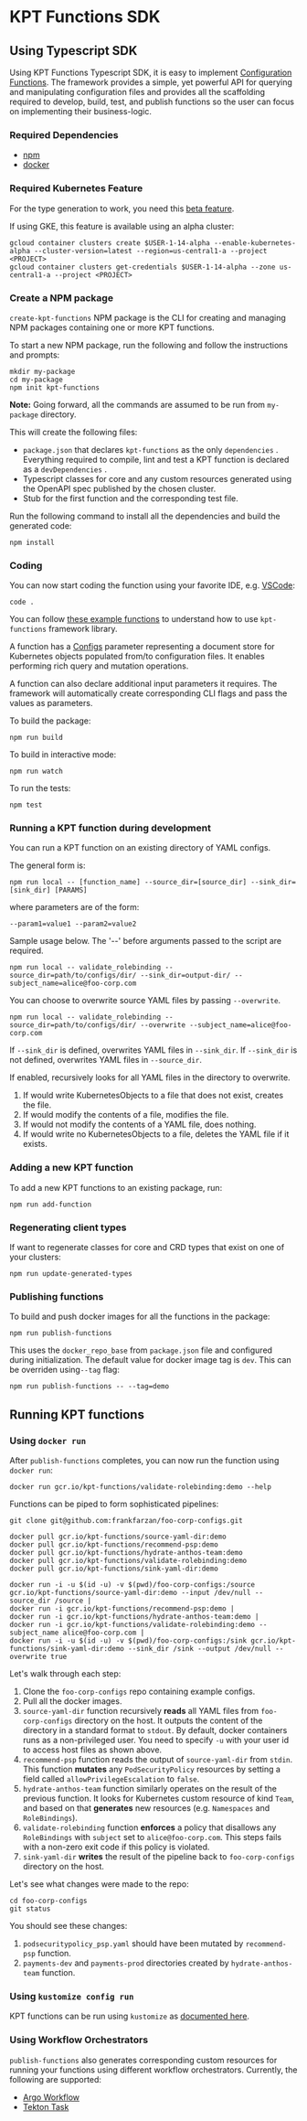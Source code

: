 # KPT Functions SDK

## Using Typescript SDK

Using KPT Functions Typescript SDK, it is easy to implement [Configuration Functions][0].
The framework provides a simple, yet powerful API for querying and manipulating configuration
files and provides all the scaffolding required to develop, build, test, and publish functions so
the user can focus on implementing their business-logic.

### Required Dependencies

- [npm](https://www.npmjs.com/get-npm)
- [docker](https://docs.docker.com/v17.09/engine/installation/)

### Required Kubernetes Feature

For the type generation to work, you need this
[beta feature](https://github.com/kubernetes/kubernetes/blob/master/CHANGELOG-1.15.md#customresourcedefinition-openapi-publishing).

If using GKE, this feature is available using an alpha cluster:

```console
gcloud container clusters create $USER-1-14-alpha --enable-kubernetes-alpha --cluster-version=latest --region=us-central1-a --project <PROJECT>
gcloud container clusters get-credentials $USER-1-14-alpha --zone us-central1-a --project <PROJECT>
```

### Create a NPM package

`create-kpt-functions` NPM package is the CLI for creating and managing NPM packages containing one or more KPT functions.

To start a new NPM package, run the following and follow the instructions and prompts:

```console
mkdir my-package
cd my-package
npm init kpt-functions
```

**Note:** Going forward, all the commands are assumed to be run from `my-package` directory.

This will create the following files:

- `package.json` that declares `kpt-functions` as the only `dependencies` . Everything required to compile, lint and test a KPT function is declared as a `devDependencies` .
- Typescript classes for core and any custom resources generated using the OpenAPI spec published by the chosen cluster.
- Stub for the first function and the corresponding test file.

Run the following command to install all the dependencies and build the generated code:

```console
npm install
```

### Coding

You can now start coding the function using your favorite IDE, e.g. [VSCode][3]:

```console
code .
```

You can follow [these example functions][1] to understand how to use `kpt-functions` framework library.

A function has a [Configs][2] parameter representing a document store for Kubernetes objects populated from/to configuration files. It enables performing rich query and mutation operations.

A function can also declare additional input parameters it requires. The framework will automatically
create corresponding CLI flags and pass the values as parameters.

To build the package:

```console
npm run build
```

To build in interactive mode:

```console
npm run watch
```

To run the tests:

```console
npm test
```

### Running a KPT function during development

You can run a KPT function on an existing directory of YAML configs.

The general form is:

```console
npm run local -- [function_name] --source_dir=[source_dir] --sink_dir=[sink_dir] [PARAMS]
```

where parameters are of the form:

```console
--param1=value1 --param2=value2
```

Sample usage below. The '--' before arguments passed to the script are required.

```console
npm run local -- validate_rolebinding --source_dir=path/to/configs/dir/ --sink_dir=output-dir/ --subject_name=alice@foo-corp.com
```

You can choose to overwrite source YAML files by passing `--overwrite`.

```console
npm run local -- validate_rolebinding --source_dir=path/to/configs/dir/ --overwrite --subject_name=alice@foo-corp.com
```

If `--sink_dir` is defined, overwrites YAML files in `--sink_dir`.
If `--sink_dir` is not defined, overwrites YAML files in `--source_dir`.

If enabled, recursively looks for all YAML files in the directory to overwrite.

1. If would write KubernetesObjects to a file that does not exist, creates the file.
2. If would modify the contents of a file, modifies the file.
3. If would not modify the contents of a YAML file, does nothing.
4. If would write no KubernetesObjects to a file, deletes the YAML file if it exists.

### Adding a new KPT function

To add a new KPT functions to an existing package, run:

```console
npm run add-function
```

### Regenerating client types

If want to regenerate classes for core and CRD types that exist on one of your clusters:

```console
npm run update-generated-types
```

### Publishing functions

To build and push docker images for all the functions in the package:

```console
npm run publish-functions
```

This uses the `docker_repo_base` from `package.json` file and configured during initialization. The default value for docker image tag is `dev`. This can be overriden using`--tag` flag:

```console
npm run publish-functions -- --tag=demo
```

## Running KPT functions

### Using `docker run`

After `publish-functions` completes, you can now run the function using `docker run`:

```console
docker run gcr.io/kpt-functions/validate-rolebinding:demo --help
```

Functions can be piped to form sophisticated pipelines:

```console
git clone git@github.com:frankfarzan/foo-corp-configs.git

docker pull gcr.io/kpt-functions/source-yaml-dir:demo
docker pull gcr.io/kpt-functions/recommend-psp:demo
docker pull gcr.io/kpt-functions/hydrate-anthos-team:demo
docker pull gcr.io/kpt-functions/validate-rolebinding:demo
docker pull gcr.io/kpt-functions/sink-yaml-dir:demo

docker run -i -u $(id -u) -v $(pwd)/foo-corp-configs:/source  gcr.io/kpt-functions/source-yaml-dir:demo --input /dev/null --source_dir /source |
docker run -i gcr.io/kpt-functions/recommend-psp:demo |
docker run -i gcr.io/kpt-functions/hydrate-anthos-team:demo |
docker run -i gcr.io/kpt-functions/validate-rolebinding:demo --subject_name alice@foo-corp.com |
docker run -i -u $(id -u) -v $(pwd)/foo-corp-configs:/sink gcr.io/kpt-functions/sink-yaml-dir:demo --sink_dir /sink --output /dev/null --overwrite true
```

Let's walk through each step:

1. Clone the `foo-corp-configs` repo containing example configs.
1. Pull all the docker images.
1. `source-yaml-dir` function recursively **reads** all YAML files from `foo-corp-configs` directory on the host.
   It outputs the content of the directory in a standard format to `stdout`. By default, docker containers
   runs as a non-privileged user. You need to specify `-u` with your user id to access host files as shown above.
1. `recommend-psp` function reads the output of `source-yaml-dir` from `stdin`. This function **mutates** any `PodSecurityPolicy` resources by setting a field called `allowPrivilegeEscalation` to `false`.
1. `hydrate-anthos-team` function similarly operates on the result of the previous function. It looks
   for Kubernetes custom resource of kind `Team`, and based on that **generates** new resources (e.g. `Namespaces` and `RoleBindings`).
1. `validate-rolebinding` function **enforces** a policy that disallows any `RoleBindings` with `subject`
   set to `alice@foo-corp.com`. This steps fails with a non-zero exit code if this policy is violated.
1. `sink-yaml-dir` **writes** the result of the pipeline back to `foo-corp-configs` directory on the host.

Let's see what changes were made to the repo:

```console
cd foo-corp-configs
git status
```

You should see these changes:

1. `podsecuritypolicy_psp.yaml` should have been mutated by `recommend-psp` function.
1. `payments-dev` and `payments-prod` directories created by `hydrate-anthos-team` function.

### Using `kustomize config run`

KPT functions can be run using `kustomize` as [documented here][4].

### Using Workflow Orchestrators

`publish-functions` also generates corresponding custom resources for running your functions using different workflow orchestrators. Currently, the following are supported:

- [Argo Workflow](https://github.com/argoproj/argo/blob/master/examples/README.md)
- [Tekton Task](https://github.com/tektoncd/pipeline/tree/master/docs/README.md)

[0]: https://github.com/frankfarzan/kustomize/blob/functions-doc/cmd/config/docs/api-conventions/functions-spec.md
[1]: https://github.com/GoogleContainerTools/kpt-functions-catalog/tree/master/demo-functions/src
[2]: https://github.com/GoogleContainerTools/kpt-functions-sdk/blob/master/ts/kpt-functions/src/types.ts
[3]: https://code.visualstudio.com/
[4]: https://github.com/frankfarzan/kustomize/blob/functions-doc/cmd/config/docs/api-conventions/functions-impl.md

